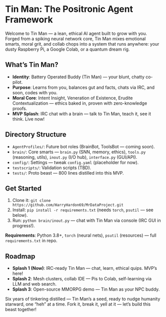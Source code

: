 # Tin Man: The Positronic Agent Framework

Welcome to Tin Man — a lean, ethical AI agent built to grow with you. Forged from a spiking neural network core, Tin Man mixes emotional smarts, moral grit, and collab chops into a system that runs anywhere: your dusty Raspberry Pi, a Google Colab, or a quantum dream rig.

## What’s Tin Man?
- **Identity**: Battery Operated Buddy (Tin Man) — your blunt, chatty co-pilot.
- **Purpose**: Learns from you, balances gut and facts, chats via IRC, and soon, codes with you.
- **Moral Core**: Intent Insight, Veneration of Existence, Erudite Contextualization — ethics baked in, proven with zero-knowledge proofs.
- **MVP Splash**: IRC chat with a brain — talk to Tin Man, teach it, see it think. Live now!

## Directory Structure
- `AgentProfiles/`: Future bot roles (BrainBot, ToolsBot — coming soon).
- `brain/`: Core smarts — `brain.py` (SNN, memory, ethics), `tools.py` (reasoning, utils), `inout.py` (I/O hub), `interface.py` (GUI/API).
- `config/`: Settings — tweak `config.yaml` (placeholder for now).
- `testscripts/`: Validation scripts (TBD).
- `tests/`: Proto beast — 800 lines distilled into this MVP.

## Get Started
1. Clone it: `git clone https://github.com/HarryHardon69/MrDataProject.git`
2. Install: `pip install -r requirements.txt` (needs `torch`, `psutil` — see below).
3. Run: `python brain/inout.py` — chat with Tin Man via console (IRC GUI in progress!).

**Requirements**: Python 3.8+, `torch` (neural nets), `psutil` (resources) — full `requirements.txt` in repo.

## Roadmap
- **Splash 1 (Now)**: IRC-ready Tin Man — chat, learn, ethical quips. MVP’s here!
- **Splash 2**: Mesh clusters, collab IDE — Pis to Colab, self-learning via LLM and web search.
- **Splash 3**: Open-source MMORPG demo — Tin Man as your NPC buddy.

Six years of tinkering distilled — Tin Man’s a seed, ready to nudge humanity starward, one “heh” at a time. Fork it, break it, yell at it — let’s build this beast together!
